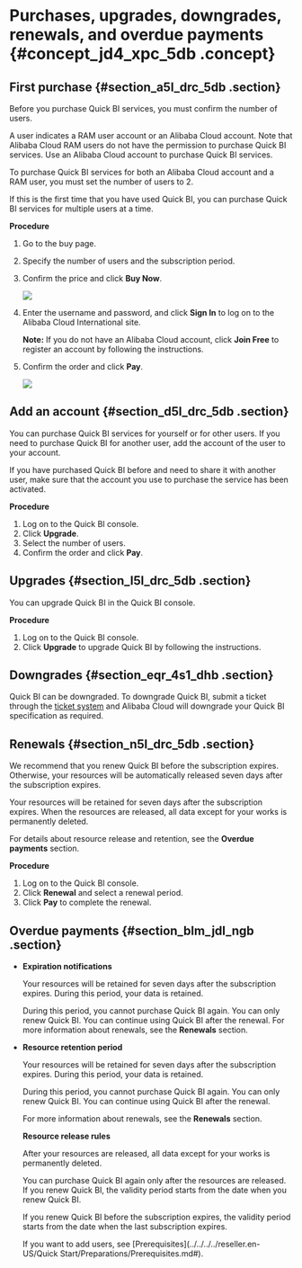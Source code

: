 # Purchases, upgrades, downgrades, renewals, and overdue payments {#concept_jd4_xpc_5db .concept}

## First purchase {#section_a5l_drc_5db .section}

Before you purchase Quick BI services, you must confirm the number of users.

A user indicates a RAM user account or an Alibaba Cloud account. Note that Alibaba Cloud RAM users do not have the permission to purchase Quick BI services. Use an Alibaba Cloud account to purchase Quick BI services.

To purchase Quick BI services for both an Alibaba Cloud account and a RAM user, you must set the number of users to 2.

If this is the first time that you have used Quick BI, you can purchase Quick BI services for multiple users at a time.

**Procedure**

1.  Go to the buy page.
2.  Specify the number of users and the subscription period.
3.  Confirm the price and click **Buy Now**.

    ![](http://static-aliyun-doc.oss-cn-hangzhou.aliyuncs.com/assets/img/9073/155773428138305_en-US.png)

4.  Enter the username and password, and click **Sign In** to log on to the Alibaba Cloud International site.

    **Note:** If you do not have an Alibaba Cloud account, click **Join Free** to register an account by following the instructions.

5.  Confirm the order and click **Pay**.

    ![](http://static-aliyun-doc.oss-cn-hangzhou.aliyuncs.com/assets/img/9073/155773428138308_en-US.png)


## Add an account {#section_d5l_drc_5db .section}

You can purchase Quick BI services for yourself or for other users. If you need to purchase Quick BI for another user, add the account of the user to your account.

If you have purchased Quick BI before and need to share it with another user, make sure that the account you use to purchase the service has been activated.

**Procedure**

1.  Log on to the Quick BI console.
2.  Click **Upgrade**.
3.  Select the number of users.
4.  Confirm the order and click **Pay**.

## Upgrades {#section_l5l_drc_5db .section}

You can upgrade Quick BI in the Quick BI console.

**Procedure**

1.  Log on to the Quick BI console.
2.  Click **Upgrade** to upgrade Quick BI by following the instructions.

## Downgrades {#section_eqr_4s1_dhb .section}

Quick BI can be downgraded. To downgrade Quick BI, submit a ticket through the [ticket system](https://selfservice.console.aliyun.com/ticket/createIndex) and Alibaba Cloud will downgrade your Quick BI specification as required.

## Renewals {#section_n5l_drc_5db .section}

We recommend that you renew Quick BI before the subscription expires. Otherwise, your resources will be automatically released seven days after the subscription expires.

Your resources will be retained for seven days after the subscription expires. When the resources are released, all data except for your works is permanently deleted.

For details about resource release and retention, see the **Overdue payments** section.

**Procedure**

1.  Log on to the Quick BI console.
2.  Click **Renewal** and select a renewal period.
3.  Click **Pay** to complete the renewal.

## Overdue payments {#section_blm_jdl_ngb .section}

-   **Expiration notifications** 

    Your resources will be retained for seven days after the subscription expires. During this period, your data is retained.

    During this period, you cannot purchase Quick BI again. You can only renew Quick BI. You can continue using Quick BI after the renewal. For more information about renewals, see the **Renewals** section.

-   **Resource retention period** 

    Your resources will be retained for seven days after the subscription expires. During this period, your data is retained.

    During this period, you cannot purchase Quick BI again. You can only renew Quick BI. You can continue using Quick BI after the renewal.

    For more information about renewals, see the **Renewals** section.

     **Resource release rules** 

    After your resources are released, all data except for your works is permanently deleted.

    You can purchase Quick BI again only after the resources are released. If you renew Quick BI, the validity period starts from the date when you renew Quick BI.

    If you renew Quick BI before the subscription expires, the validity period starts from the date when the last subscription expires.

    If you want to add users, see [Prerequisites](../../../../reseller.en-US/Quick Start/Preparations/Prerequisites.md#).


